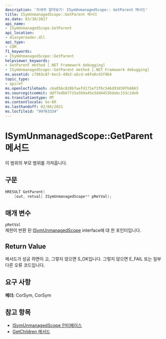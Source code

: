 ```yaml
---
description: '자세히 알아보기: ISymUnmanagedScope:: GetParent 메서드'
title: ISymUnmanagedScope::GetParent 메서드
ms.date: 03/30/2017
api_name:
- ISymUnmanagedScope.GetParent
api_location:
- diasymreader.dll
api_type:
- COM
f1_keywords:
- ISymUnmanagedScope::GetParent
helpviewer_keywords:
- GetParent method [.NET Framework debugging]
- ISymUnmanagedScope::GetParent method [.NET Framework debugging]
ms.assetid: c7963c87-6ec5-49b3-a5cd-e0fe0c43f9b4
topic_type:
- apiref
ms.openlocfilehash: c6a056c828bfaefd171ef3f0c546d93d30fb6863
ms.sourcegitcommit: ddf7edb67715a5b9a45e3dd44536dabc153c1de0
ms.translationtype: MT
ms.contentlocale: ko-KR
ms.lasthandoff: 02/06/2021
ms.locfileid: "99763334"
---
```

# <a name="isymunmanagedscopegetparent-method"></a>ISymUnmanagedScope::GetParent 메서드

이 범위의 부모 범위를 가져옵니다.  
  
## <a name="syntax"></a>구문  
  
```cpp  
HRESULT GetParent(  
    [out, retval] ISymUnmanagedScope** pRetVal);  
```  
  
## <a name="parameters"></a>매개 변수  

 `pRetVal`  
 제한이 반환 된 [ISymUnmanagedScope](isymunmanagedscope-interface.md) interface에 대 한 포인터입니다.  
  
## <a name="return-value"></a>Return Value  

 메서드가 성공 하면이 고, 그렇지 않으면 S_OK입니다. 그렇지 않으면 E_FAIL 또는 일부 다른 오류 코드입니다.  
  
## <a name="requirements"></a>요구 사항  

 **헤더:** CorSym, CorSym  
  
## <a name="see-also"></a>참고 항목

- [ISymUnmanagedScope 인터페이스](isymunmanagedscope-interface.md)
- [GetChildren 메서드](isymunmanagedscope-getchildren-method.md)
